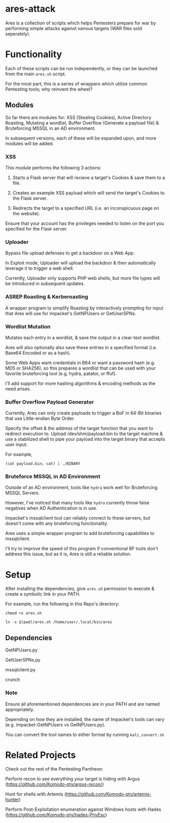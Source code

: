 # ares-attack
Ares is a collection of scripts which helps Pentesters prepare for war by performing simple attacks against various targets (WAR files sold seperately).

# Functionality
Each of these scripts can be run independently, or they can be launched from the main `ares.sh` script.

For the most part, this is a series of wrappers which utilize common Pentesting tools; why reinvent the wheel?

## Modules
So far there are modules for: XSS (Stealing Cookies), Active Directory Roasting, Mutating a wordlist, Buffer Overflow (Generate a payload file) & Bruteforcing MSSQL in an AD environment.

In subsequent versions, each of these will be expanded upon, and more modules will be added.

### XSS
This module performs the following 3 actions:

1) Starts a Flask server that will recieve a target's Cookies & save them to a file.

2) Creates an example XSS payload which will send the target's Cookies to the Flask server.

3) Redirects the target to a specified URL (i.e. an inconspicuous page on the website).

Ensure that your account has the privileges needed to listen on the port you specified for the Flask server.

### Uploader
Bypass file upload defenses to get a backdoor on a Web App.

In Exploit mode, Uploader will upload the backdoor & then automatically leverage it to trigger a web shell.

Currently, Uploader only supports PHP web shells, but more file types will be introduced in subsequent updates.

### ASREP Roasting & Kerberoasting
A wrapper program to simplify Roasting by interactively prompting for input that Ares will use for impacket's GetNPUsers or GetUserSPNs.

### Wordlist Mutation
Mutates each entry in a wordlist, & save the output in a clear-text wordlist.

Ares will also optionally also save these entries in a specified format (i.e. Base64 Encoded or as a hash).

Some Web Apps want credentials in B64 or want a password hash (e.g. MD5 or SHA256), so this prepares a wordlist that can be used with your favorite bruteforcing tool (e.g. hydra, patator, or ffuf).

I'll add support for more hashing algorithms & encoding methods as the need arises.

### Buffer Overflow Payload Generator
Currently, Ares can only create payloads to trigger a BoF in 64-Bit binaries that use Little-endian Byte Order.

Specify the offset & the address of the target function that you want to redirect execution to. Upload /dev/shm/payload.bin to the target machine & use a stabilized shell to pipe your payload into the target binary that accepts user input.

For example,

`(cat payload.bin; cat) | ./BINARY`

### Bruteforce MSSQL in AD Environment
Outside of an AD environment, tools like `hydra` work well for Bruteforcing MSSQL Servers.

However, I've noticed that many tools like `hydra` currently throw false negatives when AD Authentication is in use.

impacket's mssqlclient tool can reliably connect to these servers, but doesn't come with any bruteforcing functionality.

Ares uses a simple wrapper program to add bruteforcing capabilities to mssqlclient.

I'll try to improve the speed of this program if conventional BF tools don't address this issue, but as it is, Ares is still a reliable solution.

# Setup
After installing the dependencies, give `ares.sh` permission to execute & create a symbolic link in your PATH.

For example, run the following in this Repo's directory:

`chmod +x ares.sh`

`ln -s $(pwd)/ares.sh /home/user/.local/bin/ares`

## Dependencies
GetNPUsers.py

GetUserSPNs.py

mssqlclient.py

crunch

### Note
Ensure all aforementioned dependencies are in your PATH and are named appropriately.

Depending on how they are installed, the name of Impacket's tools can vary (e.g. impacket-GetNPUsers vs GetNPUsers.py).

You can convert the tool names to either format by running `kali_convert.sh`

# Related Projects
Check out the rest of the Pentesting Pantheon:

Perform recon to see everything your target is hiding with Argus (https://github.com/Komodo-pty/argus-recon/)

Hunt for shells with Artemis (https://github.com/Komodo-pty/artemis-hunter)

Perform Post-Exploitation enumeration against Windows hosts with Hades (https://github.com/Komodo-pty/hades-PrivEsc)
